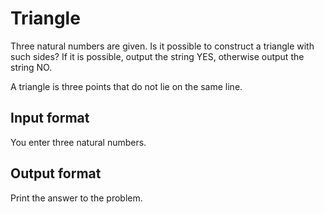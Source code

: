 # Triangle
Three natural numbers are given. Is it possible to construct a triangle with such sides? If it is possible, output the string YES, otherwise output the string NO.

A triangle is three points that do not lie on the same line.

## Input format
You enter three natural numbers.

## Output format
Print the answer to the problem.
